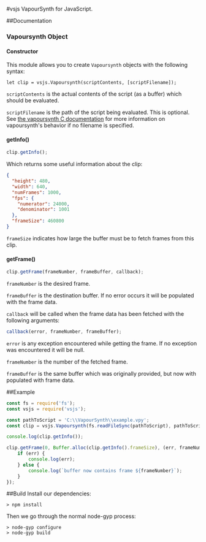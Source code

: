 #vsjs
VapourSynth for JavaScript.

##Documentation
### Vapoursynth Object
#### Constructor
This module allows you to create `Vapoursynth` objects with the following
syntax:
```(js)
let clip = vsjs.Vapoursynth(scriptContents, [scriptFilename]);
```
`scriptContents` is the actual contents of the script (as a buffer) which
should be evaluated.

`scriptFilename` is the path of the script being evaluated. This is optional.
See
[the vapoursynth C documentation](http://vapoursynth.com/doc/api/vsscript.h.html#vsscript-evaluatescript)
for more information on vapoursynth's behavior if no filename is specified.

#### getInfo()
```javascript
clip.getInfo();
```
Which returns some useful information about the clip:
```json
{
  "height": 480,
  "width": 640,
  "numFrames": 1000,
  "fps": {
    "numerator": 24000,
    "denominator": 1001
  },
  "frameSize": 460800
}
```
`frameSize` indicates how large the buffer must be to fetch frames from this
clip.

#### getFrame()
```javascript
clip.getFrame(frameNumber, frameBuffer, callback);
```
`frameNumber` is the desired frame.

`frameBuffer` is the destination buffer. If no error occurs it will be populated
with the frame data.

`callback` will be called when the frame data has been fetched with the
following arguments:
```javascript
callback(error, frameNumber, frameBuffer);
```
`error` is any exception encountered while getting the frame. If no exception
was encountered it will be null.

`frameNumber` is the number of the fetched frame.

`frameBuffer` is the same buffer which was originally provided, but now with
populated with frame data.

##Example
```javascript
const fs = require('fs');
const vsjs = require('vsjs');

const pathToScript = 'C:\\VapourSynth\\example.vpy';
const clip = vsjs.Vapoursynth(fs.readFileSync(pathToScript), pathToScript);

console.log(clip.getInfo());

clip.getFrame(0, Buffer.alloc(clip.getInfo().frameSize), (err, frameNumber, buffer) => {
    if (err) {
        console.log(err);
    } else {
        console.log(`buffer now contains frame ${frameNumber}`);
    }
});
```

##Build
Install our dependencies:
```
> npm install
```
Then we go through the normal node-gyp process:
```
> node-gyp configure
> node-gyp build
```